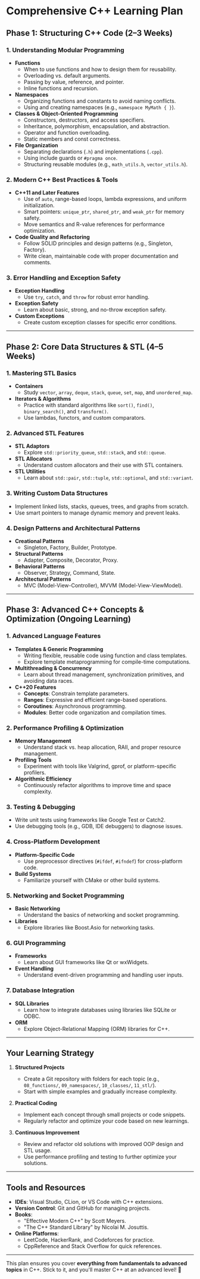 # Comprehensive C++ Learning Plan

## Phase 1: Structuring C++ Code (2–3 Weeks)
### 1. Understanding Modular Programming
- **Functions**
  - When to use functions and how to design them for reusability.
  - Overloading vs. default arguments.
  - Passing by value, reference, and pointer.
  - Inline functions and recursion.
- **Namespaces**
  - Organizing functions and constants to avoid naming conflicts.
  - Using and creating namespaces (e.g., `namespace MyMath { }`).
- **Classes & Object-Oriented Programming**
  - Constructors, destructors, and access specifiers.
  - Inheritance, polymorphism, encapsulation, and abstraction.
  - Operator and function overloading.
  - Static members and const correctness.
- **File Organization**
  - Separating declarations (`.h`) and implementations (`.cpp`).
  - Using include guards or `#pragma once`.
  - Structuring reusable modules (e.g., `math_utils.h`, `vector_utils.h`).

### 2. Modern C++ Best Practices & Tools
- **C++11 and Later Features**
  - Use of `auto`, range-based loops, lambda expressions, and uniform initialization.
  - Smart pointers: `unique_ptr`, `shared_ptr`, and `weak_ptr` for memory safety.
  - Move semantics and R-value references for performance optimization.
- **Code Quality and Refactoring**
  - Follow SOLID principles and design patterns (e.g., Singleton, Factory).
  - Write clean, maintainable code with proper documentation and comments.

### 3. Error Handling and Exception Safety
- **Exception Handling**
  - Use `try`, `catch`, and `throw` for robust error handling.
- **Exception Safety**
  - Learn about basic, strong, and no-throw exception safety.
- **Custom Exceptions**
  - Create custom exception classes for specific error conditions.

---

## Phase 2: Core Data Structures & STL (4–5 Weeks)
### 1. Mastering STL Basics
- **Containers**
  - Study `vector`, `array`, `deque`, `stack`, `queue`, `set`, `map`, and `unordered_map`.
- **Iterators & Algorithms**
  - Practice with standard algorithms like `sort()`, `find()`, `binary_search()`, and `transform()`.
  - Use lambdas, functors, and custom comparators.

### 2. Advanced STL Features
- **STL Adaptors**
  - Explore `std::priority_queue`, `std::stack`, and `std::queue`.
- **STL Allocators**
  - Understand custom allocators and their use with STL containers.
- **STL Utilities**
  - Learn about `std::pair`, `std::tuple`, `std::optional`, and `std::variant`.

### 3. Writing Custom Data Structures
- Implement linked lists, stacks, queues, trees, and graphs from scratch.
- Use smart pointers to manage dynamic memory and prevent leaks.

### 4. Design Patterns and Architectural Patterns
- **Creational Patterns**
  - Singleton, Factory, Builder, Prototype.
- **Structural Patterns**
  - Adapter, Composite, Decorator, Proxy.
- **Behavioral Patterns**
  - Observer, Strategy, Command, State.
- **Architectural Patterns**
  - MVC (Model-View-Controller), MVVM (Model-View-ViewModel).

---

## Phase 3: Advanced C++ Concepts & Optimization (Ongoing Learning)
### 1. Advanced Language Features
- **Templates & Generic Programming**
  - Writing flexible, reusable code using function and class templates.
  - Explore template metaprogramming for compile-time computations.
- **Multithreading & Concurrency**
  - Learn about thread management, synchronization primitives, and avoiding data races.
- **C++20 Features**
  - **Concepts**: Constrain template parameters.
  - **Ranges**: Expressive and efficient range-based operations.
  - **Coroutines**: Asynchronous programming.
  - **Modules**: Better code organization and compilation times.

### 2. Performance Profiling & Optimization
- **Memory Management**
  - Understand stack vs. heap allocation, RAII, and proper resource management.
- **Profiling Tools**
  - Experiment with tools like Valgrind, gprof, or platform-specific profilers.
- **Algorithmic Efficiency**
  - Continuously refactor algorithms to improve time and space complexity.

### 3. Testing & Debugging
- Write unit tests using frameworks like Google Test or Catch2.
- Use debugging tools (e.g., GDB, IDE debuggers) to diagnose issues.

### 4. Cross-Platform Development
- **Platform-Specific Code**
  - Use preprocessor directives (`#ifdef`, `#ifndef`) for cross-platform code.
- **Build Systems**
  - Familiarize yourself with CMake or other build systems.

### 5. Networking and Socket Programming
- **Basic Networking**
  - Understand the basics of networking and socket programming.
- **Libraries**
  - Explore libraries like Boost.Asio for networking tasks.

### 6. GUI Programming
- **Frameworks**
  - Learn about GUI frameworks like Qt or wxWidgets.
- **Event Handling**
  - Understand event-driven programming and handling user inputs.

### 7. Database Integration
- **SQL Libraries**
  - Learn how to integrate databases using libraries like SQLite or ODBC.
- **ORM**
  - Explore Object-Relational Mapping (ORM) libraries for C++.

---

## Your Learning Strategy
1. **Structured Projects**
   - Create a Git repository with folders for each topic (e.g., `08_functions/`, `09_namespaces/`, `10_classes/`, `11_stl/`).
   - Start with simple examples and gradually increase complexity.

2. **Practical Coding**
   - Implement each concept through small projects or code snippets.
   - Regularly refactor and optimize your code based on new learnings.

3. **Continuous Improvement**
   - Review and refactor old solutions with improved OOP design and STL usage.
   - Use performance profiling and testing to further optimize your solutions.

---

## Tools and Resources
- **IDEs**: Visual Studio, CLion, or VS Code with C++ extensions.
- **Version Control**: Git and GitHub for managing projects.
- **Books**:
  - "Effective Modern C++" by Scott Meyers.
  - "The C++ Standard Library" by Nicolai M. Josuttis.
- **Online Platforms**:
  - LeetCode, HackerRank, and Codeforces for practice.
  - CppReference and Stack Overflow for quick references.

---

This plan ensures you cover **everything from fundamentals to advanced topics** in C++. Stick to it, and you'll master C++ at an advanced level! 🚀